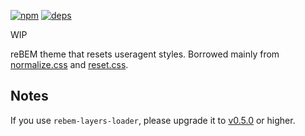 [![npm](https://img.shields.io/npm/v/rebem-theme-reset.svg?style=flat-square)](https://www.npmjs.com/package/rebem-theme-reset)
[![deps](https://img.shields.io/gemnasium/rebem/theme-reset.svg?style=flat-square)](https://gemnasium.com/rebem/theme-reset)

WIP

reBEM theme that resets useragent styles. Borrowed mainly from [normalize.css](https://github.com/necolas/normalize.css/) and [reset.css](http://cssreset.com/scripts/eric-meyer-reset-css/).

## Notes

If you use `rebem-layers-loader`, please upgrade it to [v0.5.0](https://github.com/rebem/layers-loader/releases/tag/v0.5.0) or higher.
